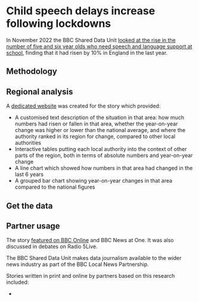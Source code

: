 # Child speech delays increase following lockdowns

In November 2022 the BBC Shared Data Unit [looked at the rise in the number of five and six year olds who need speech and language support at school](https://www.bbc.co.uk/news/education-63373804), finding that it had risen by 10% in England in the last year.

## Methodology

## Regional analysis

A [dedicated website](https://senspeech.github.io/website/index.html) was created for the story which provided:

* A customised text description of the situation in that area: how much numbers had risen or fallen in that area, whether the year-on-year change was higher or lower than the national average, and where the authority ranked in its region for change, compared to other local authorities
* Interactive tables putting each local authority into the context of other parts of the region, both in terms of absolute numbers and year-on-year change
* A line chart which showed how numbers in that area had changed in the last 6 years
* A grouped bar chart showing year-on-year changes in that area compared to the national figures

## Get the data

## Partner usage

The story [featured on BBC Online](https://www.bbc.co.uk/news/education-63373804) and BBC News at One. It was also discussed in debates on Radio 5Live.

The BBC Shared Data Unit makes data journalism available to the wider news industry as part of the BBC Local News Partnership.

Stories written in print and online by partners based on this research included:

* 
